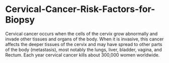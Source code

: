 # Cervical-Cancer-Risk-Factors-for-Biopsy
Cervical cancer occurs when the cells of the cervix grow abnormally and invade other tissues and organs of the body. When it is invasive, this cancer affects the deeper tissues of the cervix and may have spread to other parts of the body (metastasis), most notably the lungs, liver, bladder, vagina, and Rectum.
Each year cervical cancer kills about 300,000 women worldwide.
